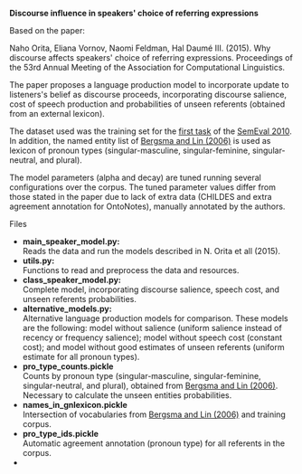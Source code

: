 <b>Discourse influence in speakers' choice of referring expressions</b>

<p>Based on the paper:</p>

<p>
Naho Orita, Eliana Vornov, Naomi Feldman, Hal Daumé III. (2015). Why discourse affects speakers' choice of referring expressions. Proceedings of the 53rd Annual Meeting of the Association for Computational Linguistics.
</p>

<p>The paper proposes a language production model to incorporate update to listeners's belief as discourse proceeds, incorporating discourse salience, cost of speech production and probabilities of unseen referents (obtained from an external lexicon).</p>
<p>The dataset used was the training set for the <a href="http://stel.ub.edu/semeval2010-coref/node/7">first task</a> of the <a href="http://stel.ub.edu/semeval2010-coref/">SemEval 2010</a>. In addition, the named entity list of <a href="http://www.clsp.jhu.edu/~sbergsma/Gender/">Bergsma and Lin (2006)</a> is used as lexicon of pronoun types (singular-masculine, singular-feminine, singular-neutral, and plural). </p>

<p>The model parameters (alpha and decay) are tuned running several configurations over the corpus. The tuned parameter values differ from those stated in the paper due to lack of extra data (CHILDES and extra agreement annotation for OntoNotes), manually annotated by the authors.</p>

<p>Files</p>
<ul>
	<li><b>main_speaker_model.py:</b><br/>
		Reads the data and run the models described in N. Orita et all (2015).
	</li>
	<li><b>utils.py:</b><br/>
		Functions to read and preprocess the data and resources.
	</li>
	<li><b>class_speaker_model.py:</b><br/>
		Complete model, incorporating discourse salience, speech cost, and unseen referents probabilities.
	</li>
	<li><b>alternative_models.py:</b><br/>
		Alternative language production models for comparison. These models are the following: model without salience (uniform salience instead of recency or frequency salience); model without speech cost (constant cost); and model without good estimates of unseen referents (uniform estimate for all pronoun types).
	</li>
	<li><b>pro_type_counts.pickle</b></br>
		Counts by pronoun type (singular-masculine, singular-feminine, singular-neutral, and plural), obtained from <a href="http://www.clsp.jhu.edu/~sbergsma/Gender/">Bergsma and Lin (2006)</a>. Necessary to calculate the unseen entities probabilities.
	</li>
	<li><b>names_in_gnlexicon.pickle</b></br>
		Intersection of vocabularies from <a href="http://www.clsp.jhu.edu/~sbergsma/Gender/">Bergsma and Lin (2006)</a> and training corpus.
	</li>
	<li><b>pro_type_ids.pickle</b></br>
		Automatic agreement annotation (pronoun type) for all referents in the corpus.
	</li>
	<li></li>
</ul>

